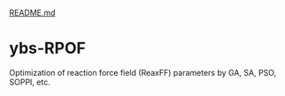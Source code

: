[README.md](https://github.com/yubinshuo/ybs-RPOF/files/7098097/README.md)
# ybs-RPOF
Optimization of reaction force field (ReaxFF) parameters by GA, SA, PSO, SOPPI, etc.
